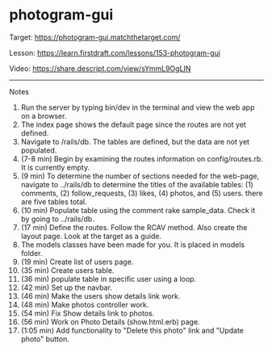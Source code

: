 # photogram-gui

Target: https://photogram-gui.matchthetarget.com/

Lesson: https://learn.firstdraft.com/lessons/153-photogram-gui

Video: https://share.descript.com/view/sYmmL9OgLIN

<hr>

Notes

1. Run the server by typing bin/dev in the terminal and view the web app on a browser.
2. The index page shows the default page since the routes are not yet defined.
3. Navigate to /rails/db. The tables are defined, but the data are not yet populated.
4. (7-8 min) Begin by examining the routes information on config/routes.rb. It is currently empty.
5. (9 min) To determine the number of sections needed for the web-page, navigate to ../rails/db to determine the titles of the available tables: (1) comments, (2) follow_requests, (3) likes, (4) photos, and (5) users. there are five tables total.
6. (10 min) Populate table using the comment rake sample_data. Check it by going to ../rails/db. 
7. (17 min) Define the routes. Follow the RCAV method. Also create the layout page. Look at the target as a guide. 
8. The models classes have been made for you. It is placed in models folder.
9. (19 min) Create list of users page.
10. (35 min) Create users table.
11. (36 min) populate table in specific user using a loop.
12. (42 min) Set up the navbar.
13. (46 min) Make the users show details link work.
14. (48 min) Make photos controller work.
15. (54 min) Fix Show details link to photos.
16. (56 min) Work on Photo Details (show.html.erb) page.
17. (1:05 min) Add functionality to "Delete this photo" link and "Update photo" button.
